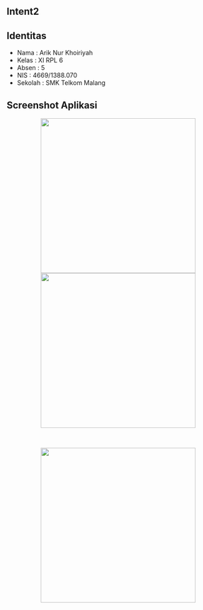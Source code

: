 ## Intent2


## Identitas
* Nama  : Arik Nur Khoiriyah
* Kelas : XI RPL 6
* Absen : 5
* NIS   : 4669/1388.070
* Sekolah : SMK Telkom Malang

## Screenshot Aplikasi
<p align="center">
  <img src="https://cloud.githubusercontent.com/assets/22126354/22718116/342340de-edd1-11e6-9465-ae2e2e293a33.jpeg" width="350"/>
  <img src="https://cloud.githubusercontent.com/assets/22126354/22718115/342274ce-edd1-11e6-89e0-cd63b63c2cb6.jpeg" width="350"/>
</p><br>
<p align="center">
  <img src="https://cloud.githubusercontent.com/assets/22126354/22718118/345ade68-edd1-11e6-8b3c-2a63db310483.jpeg" width="350"/>
</p>
